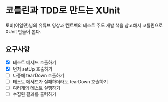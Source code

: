 # 코틀린과 TDD로 만드는 XUnit

토비(이일민)님의 유튜브 영상과 켄트벡의 테스트 주도 개발 책을 참고해서 코틀린으로 XUnit 만들어 본다.


## 요구사항
- [x] 테스트 메서드 호출하기
- [x] 먼저 setUp 호출하기
- [ ] 나중에 tearDown 호출하기
- [ ] 테스트 메서드가 실패하더라도 tearDown 호출하기
- [ ] 여러개의 테스트 실행하기
- [ ] 수집된 결과를 출력하기